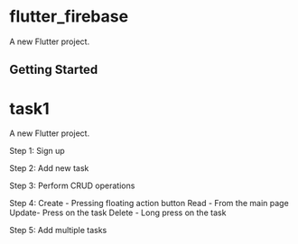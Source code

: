 # flutter_firebase

A new Flutter project.

## Getting Started

# task1

A new Flutter project.

Step 1: Sign up


Step 2: Add new task


Step 3: Perform CRUD operations


Step 4: Create - Pressing floating action button 
        Read - From the main page
        Update-  Press on the task 
        Delete - Long press on the task 


Step 5: Add multiple tasks  


